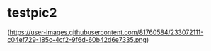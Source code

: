 # testpic2
(https://user-images.githubusercontent.com/81760584/233072111-c04ef729-185c-4cf2-9f6d-60b42d6e7335.png)
